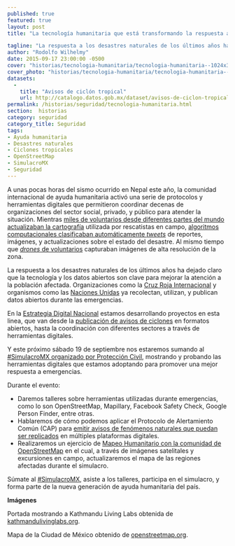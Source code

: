 ```yaml
---
published: true
featured: true
layout: post
title: "La tecnología humanitaria que está transformando la respuesta a desastres naturales"

tagline: "La respuesta a los desastres naturales de los últimos años ha dejado claro que la tecnología y los datos abiertos son clave para mejorar la atención a emergencias."
author: "Rodolfo Wilhelmy"
date: 2015-09-17 23:00:00 -0500
cover: "historias/tecnologia-humanitaria/tecnologia-humanitaria--1024x320.jpg"
cover_photo: "historias/tecnologia-humanitaria/tecnologia-humanitaria--1280x400.jpg"
datasets:
  -
    title: "Avisos de ciclón tropical"
    url: http://catalogo.datos.gob.mx/dataset/avisos-de-ciclon-tropical
permalink: /historias/seguridad/tecnologia-humanitaria.html
section:  historias
category: seguridad
category_title: Seguridad
tags:
- Ayuda humanitaria
- Desastres naturales
- Ciclones tropicales
- OpenStreetMap
- SimulacroMX
- Seguridad
---
```


A unas pocas horas del sismo ocurrido en Nepal este año, la comunidad internacional de ayuda humanitaria activó una serie de protocolos y herramientas digitales que permitieron coordinar decenas de organizaciones del sector social, privado, y público para atender la situación. Mientras [miles de voluntarios desde diferentes partes del mundo actualizaban la cartografía](http://www.wired.co.uk/news/archive/2015-04/28/mapping-nepal-after-the-earthquake) utilizada por rescatistas en campo, [algoritmos computacionales clasificaban automáticamente _tweets_](http://irevolution.net/2015/04/27/digital-jedis-nepal-earthquake/) de reportes, imágenes, y actualizaciones sobre el estado del desastre. Al mismo tiempo que [_drones_ de voluntarios](http://uaviators.org/) capturaban imágenes de alta resolución de la zona.

La respuesta a los desastres naturales de los últimos años ha dejado claro que la tecnología y los datos abiertos son clave para mejorar la atención a la población afectada. Organizaciones como la [Cruz Roja Internacional](http://www.missingmaps.org/) y organismos como las [Naciones Unidas](https://data.hdx.rwlabs.org/) ya recolectan, utilizan, y publican datos abiertos durante las emergencias.

En la [Estrategia Digital Nacional](http://www.presidencia.gob.mx/edn/) estamos desarrollando proyectos en esta linea, que van desde la [publicación de avisos de ciclones](http://datos.gob.mx/historias/seguridad/avisos-de-ciclones-tropicales.html) en formatos abiertos, hasta la coordinación con diferentes sectores a través de herramientas digitales.

Y este próximo sábado 19 de septiembre nos estaremos sumando al [#SimulacroMX organizado por Protección Civil](http://www.gob.mx/segob/articulos/sabes-que-hacer-en-el-momento-de-un-sismo-ponte-a-prueba-participa-en-simulacromx), mostrando y probando las herramientas digitales que estamos adoptando para promover una mejor respuesta a emergencias.

Durante el evento:  

* Daremos talleres sobre herramientas utilizadas durante emergencias, como lo son OpenStreetMap, Mapillary, Facebook Safety Check, Google Person Finder, entre otras.
* Hablaremos de cómo podemos aplicar el Protocolo de Alertamiento Común (CAP) para [emitir avisos de fenómenos naturales que puedan ser replicados](http://datos.gob.mx/historias/seguridad/avisos-de-ciclones-tropicales.html) en múltiples plataformas digitales.
* Realizaremos un ejercicio de [Mapeo Humanitario con la comunidad de OpenStreetMap](http://wiki.openstreetmap.org/wiki/ES:Mexico_Earhquake_Drill_2015) en el cual, a través de imágenes satelitales y excursiones en campo, actualizaremos el mapa de las regiones afectadas durante el simulacro.

Súmate al [#SimulacroMX](https://twitter.com/search?src=typd&q=SimulacroMX), asiste a los talleres, participa en el simulacro, y forma parte de la nueva generación de ayuda humanitaria del país.

**Imágenes**

Portada mostrando a Kathmandu Living Labs obtenida de [kathmandulivinglabs.org](http://kathmandulivinglabs.org/blog/wp-content/uploads/2015/04/IMG_1307-1024x768.jpg).

Mapa de la Ciudad de México obtenido de [openstreetmap.org](http://www.openstreetmap.org/#map=13/19.4297/-99.1595&layers=H).

